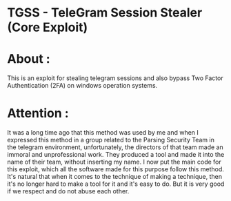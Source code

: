 # TGSS - TeleGram Session Stealer (Core Exploit)
# About :
This is an exploit for stealing telegram sessions and also bypass Two Factor Authentication (2FA) on windows operation systems.

# Attention :
It was a long time ago that this method was used by me and when I expressed this method in a group related to the Parsing Security Team 
in the telegram environment, unfortunately, the directors of that team made an immoral and unprofessional work. 
They produced a tool and made it into the name of their team, without inserting my name. 
I now put the main code for this exploit, which all the software made for this purpose follow this method.
It's natural that when it comes to the technique of making a technique, then it's no longer hard to make a tool for it and it's easy to do. 
But it is very good if we respect and do not abuse each other.

